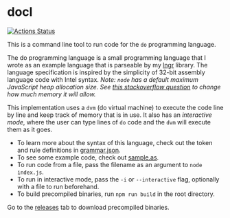 # docl

[![Actions Status](https://github.com/dodgez/docl/workflows/CI/badge.svg)](https://github.com/dodgez/docl/actions)

This is a command line tool to run code for the `do` programming language.

The do programming language is a small programming language that I wrote as an example language that is parseable by my [lngr](https://www.npmjs.com/package/lngr) library.
The language specification is inspired by the simplicity of 32-bit assembly language code with Intel syntax.
_Note: `node` has a default maximum JavaScript heap allocation size.
See [this stackoverflow question](https://stackoverflow.com/questions/34356012/how-to-increase-nodejs-default-memory) to change how much memory it will allow._

This implementation uses a `dvm` (do virtual machine) to execute the code line by line and keep track of memory that is in use.
It also has an _interactive mode_, where the user can type lines of `do` code and the `dvm` will execute them as it goes.

- To learn more about the syntax of this language, check out the token and rule definitions in [grammar.json](https://github.com/dodgez/docl/blob/master/grammar.json).
- To see some example code, check out [sample.as](https://github.com/dodgez/docl/blob/master/sample.as).
- To run code from a file, pass the filename as an argument to `node index.js`.
- To run in interactive mode, pass the `-i` or `--interactive` flag, optionally with a file to run beforehand.
- To build precompiled binaries, run `npm run build` in the root directory.

Go to the [releases](https://github.com/dodgez/docl/releases) tab to download precompiled binaries.
